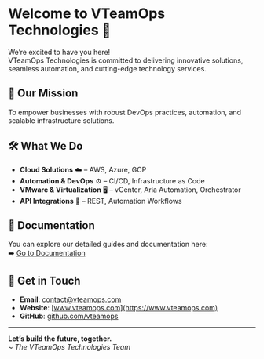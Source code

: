 # Welcome to VTeamOps Technologies 🚀

We’re excited to have you here!  
VTeamOps Technologies is committed to delivering innovative solutions, seamless automation, and cutting-edge technology services.

## 🌟 Our Mission
To empower businesses with robust DevOps practices, automation, and scalable infrastructure solutions.

## 🛠 What We Do
- **Cloud Solutions** ☁️ – AWS, Azure, GCP  
- **Automation & DevOps** ⚙️ – CI/CD, Infrastructure as Code  
- **VMware & Virtualization** 🖥 – vCenter, Aria Automation, Orchestrator  
- **API Integrations** 🔗 – REST, Automation Workflows  

## 📄 Documentation
You can explore our detailed guides and documentation here:  
➡️ [Go to Documentation](./website/docs/)

## 📩 Get in Touch
- **Email**: contact@vteamops.com  
- **Website**: [www.vteamops.com](https://www.vteamops.com)  
- **GitHub**: [github.com/vteamops](https://github.com/vteamops)

---

**Let’s build the future, together.**  
*~ The VTeamOps Technologies Team*
